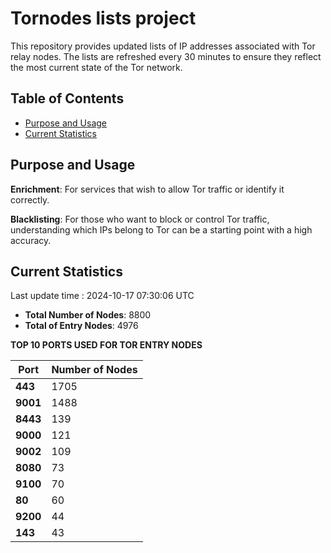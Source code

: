 # Tornodes lists project

This repository provides updated lists of IP addresses associated with Tor relay nodes. The lists are refreshed every 30 minutes to ensure they reflect the most current state of the Tor network.

## Table of Contents

- [Purpose and Usage](#purpose-and-usage)
- [Current Statistics](#current-statistics)


## Purpose and Usage

**Enrichment**: For services that wish to allow Tor traffic or identify it correctly.

**Blacklisting**: For those who want to block or control Tor traffic, understanding which IPs belong to Tor can be a starting point with a high accuracy.

## Current Statistics

Last update time : 2024-10-17 07:30:06 UTC

- **Total Number of Nodes**: 8800
- **Total of Entry Nodes**: 4976

**TOP 10 PORTS USED FOR TOR ENTRY NODES**

| **Port** | **Number of Nodes** |
|------|-----------------|
| **443**   | 1705  |
| **9001**   | 1488  |
| **8443**   | 139  |
| **9000**   | 121  |
| **9002**   | 109  |
| **8080**   | 73  |
| **9100**   | 70  |
| **80**   | 60  |
| **9200**   | 44  |
| **143**   | 43  |

